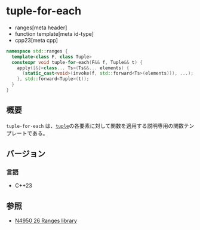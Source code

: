 # tuple-for-each
* ranges[meta header]
* function template[meta id-type]
* cpp23[meta cpp]

```cpp
namespace std::ranges {
  template<class F, class Tuple>
  constexpr void tuple-for-each(F&& f, Tuple&& t) {
    apply([&]<class... Ts>(Ts&&... elements) {
      (static_cast<void>(invoke(f, std::forward<Ts>(elements))), ...);
    }, std::forward<Tuple>(t));
  }
}
```

## 概要

`tuple-for-each` は、[`tuple`](/reference/tuple/tuple.md)の各要素に対して関数を適用する説明専用の関数テンプレートである。

## バージョン
### 言語
- C++23

## 参照
- [N4950 26 Ranges library](https://timsong-cpp.github.io/cppwp/n4950/ranges)
